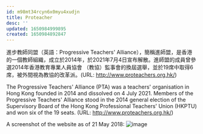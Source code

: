 ```yaml
---
id: m98mt34rcyn6x0myu4xudjn
title: Proteacher
desc: ''
updated: 1650984999895
created: 1650984892847
---
```


進步教師同盟（英語：Progressive Teachers' Alliance），簡稱進師盟，是香港的一個教師組織，成立於2014年，於2021年7月4日宣布解散。進師盟的成員曾參選2014年香港教育專業人員協會 （教協）監事會的換屆選舉，並於19席中取得6席，被外間視為教協的改革派。(URL: http://www.proteachers.org.hk/)

The Progressive Teachers' Alliance (PTA) was a teachers' organisation in Hong Kong founded in 2014 and dissolved on 4 July 2021. Members of the Progressive Teachers' Alliance stood in the 2014 general election of the Supervisory Board of the Hong Kong Professional Teachers' Union (HKPTU) and won six of the 19 seats. (URL: http://www.proteachers.org.hk/)

A screenshot of the website as of 21 May 2018:
![image](https://user-images.githubusercontent.com/103475460/165335323-dd50459b-df44-4ca6-9c46-775024939c8f.png)

